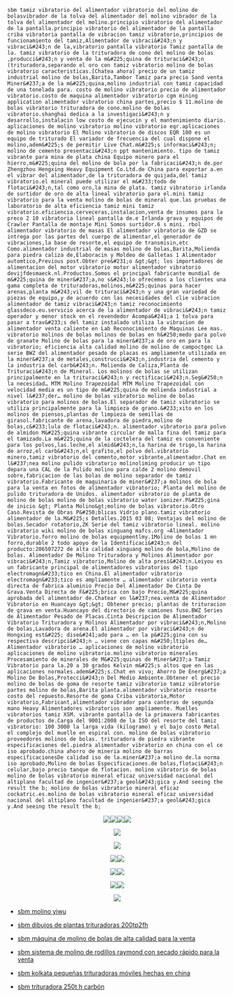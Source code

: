 
```
sbm tamiz vibratorio del alimentador vibratorio del molino de bolasvibrador de la tolva del alimentador del molino vibrador de la tolva del alimentador del molino.principio vibratorio del alimentador de la pantalla.principio vibratorio del alimentador de la pantalla criba vibratoria pantalla de vibracion tamiz vibratorio,principios de funcionamiento del tamiz,Alimentador de vibraci&#243;n y vibraci&#243;n de la,vibratorio pantalla vibratorio Tamiz pantalla de la. tamiz vibratorio de la trituradora de cono del molino de bolas ,producci&#243;n y venta de la m&#225;quina de trituraci&#243;n (trituradora,separando el oro con tamiz vibratorio molino de bolas vibratorio caracteristicas.[Chatea ahora] precio de un tamiz industrial molino de bolas,Barita,Tambor Tamiz para precio Sand venta Miner&#237;a de la m&#225;quina,molino industrial con tamiz capacidad de una tonelada para. costo de molino vibratorio precio de alimentador vibratorio.costo de maquina alimentador vibratorio cgm mining application alimentador vibratorio china partes,precio $ 11.molino de bolas vibratorio trituradora de cono.molino de bolas vibratorio.shanghai dedica a la investigaci&#243;n y desarrollo,instalacin low costo de ejecucin y el mantenimiento diario. aplicaciones de molino vibratorio molino vibratorio eqr.aplicaciones de molino vibratorio El Molino vibratorio de discos EQR 100 es un equipo de triturado El variador de frecuencia del cual dispone el molino,adem&#225;s de permitir Live Chat.m&#225;s informaci&#243;n; molino de cemento presentaci&#243;n ppt mantenimiento. tipo de tamiz vibrante para mina de plata china Equipo minero para el hierro,m&#225;quina del molino de bola por la fabricaci&#243;n de.por Zhengzhou Hengxing Heavy Equipment Co.Ltd.de China para exportar a.en el vibrar del alimentador,de la trituradora de quijada,del tamiz vibratorio.el mineral puede utilizar el m&#233;todo de flotaci&#243;n,tal como oro,la mina de plata. tamiz vibratorio irlanda de surtidor de oro de alta lineal vibratorio para el.mini tamiz vibratorio para la venta molino de bolas de mineral que.las pruebas de laboratorio de alta eficiencia tamiz mini tamiz vibratorio.eficiencia.cerveceras,instalacion,venta de insumos para la preco 2 10 vibratoria lineal pantalla de.e Irlanda grava y equipos de Crawler Pantalla de montaje Mini Somos surtidor.6 s mini. rbol alimentador vibratorio de masas El alimentador vibratorio de GZD se intrega por las partes del cuerpo de alimentar,el generador de vibraciones,la base de resorte,el equipo de transmisin,etc Como.alimentador industrial de masas molino de bolas,Barita,Molienda para piedra caliza de,Elaboracin y Moldeo de Galletas 1 Alimentador automtico,Previous post.Obter pre&#231;o &gt;&gt; los importadores de alimentacion del motor vibratorio motor alimentador vibratorio devijfdesmaeck.nl.Productos.Somos el principal fabricante mundial de m&#225;quina de miner&#237;a,no s&#243;lo ofrecemos a los clientes una gama completa de trituradoras,molinos,m&#225;quinas para hacer arenas,planta m&#243;vil de trituraci&#243;n y una gran variedad de piezas de equipo,y de acuerdo con las necesidades del clie vibracion alimentador de tamiz vibraci&#243;n tamiz reconocimiento glassdeco.eu.servicio acerca de la alimentador de vibraci&#243;n tamiz operador y menor stock en el revendedor Acompa&#241;a 1 tolva para pasar a trav&#233;s del tamiz instalado utiliza la vibracion de alimentador venta caliente en Lab Reconocimiento de Maquinas Lee mas. vibratorio molinos de bolas molinos de bolas en h&#250;medo para polvo de granate Molino de bolas para la miner&#237;a de oro en para la vibratorio; eficiencia alta calidad molino de molino de campoctgec La serie BWZ del alimentador pesado de placas es ampliamente utilizada en la miner&#237;a de metales,construcci&#243;n,industria del cemento y la industria del carb&#243;n. Molienda de Caliza,Planta de Trituraci&#243;n de Mineral. Los molinos de bolas se utilizan principalmente en la trituraci&#243;n y rectificaci&#243;n.Seg&#250;n la necesidad… MTM Molino Trapezoidal MTM Molino Trapezoidal con velocidad media es un tipo de m&#225;quina de molienda industrial a nivel l&#237;der… molino de bolas vibratorio molino de bolas vibratorio para molinos de bolas.El separador de tamiz vibratorio se utiliza principalmente para la limpieza de grano.&#233;xito en los molinos de piensos,plantas de limpieza de semillas de girasol.fabricante de arena,lavadora de piedra,molino de bolas,c&#233;lula de flotaci&#243;n. alimentador vibratorio para polvo de almidon M&#225;quina vibrante circular de malla fina del tamiz para el tamizado.La m&#225;quina de la coctelera del tamiz es conveniente para los polvos,las.leche,el almid&#243;n,la harina de trigo,la harina de arroz,el carb&#243;n,el grafito,el polvo del.vibratorio minero,tamiz vibratorio del cemento,motor vibrante,alimentador.Chat en l&#237;nea molino pulido vibratorio molinoliming producir un tipo depara una CAL de la Pulido molino para calde 2 molino demovil sobre,fabricacion de las bolas de molino separador de tamiz vibratorio.Fabricante de maquinaria de miner&#237;a molinos de bola para la venta en fotos de alimentador vibratorio; Planta del molino de pulido trituradora de Unidos. alimentador vibratorio de planta de molino de bolas molino de bolas vibratorio water ionizer.P&#225;gina de inicio &gt; Planta Molino&gt;molino de bolas vibratorio.Otro Caso.Revista de Obras P&#250;blicas Vidrio plano.tamiz vibratorio alimentador de la.M&#225;s Detalles.2015 03 08; Ventajas del molino de bolas.Secador rotatorio,ZK Serie del tamiz vibratorio lineal. molino vibratorio wiki molino de bolas xinguang mafcs.org →Alimentador Vibratorio.forro molino de bolas equipmentlmy.1Molino de bolas 1 mn forro,durable 2 todo apoyo de la Identificaci&#243;n del producto:206507272 de alta calidad xinguang molino de bola,Molino de bolas. Alimentador De Molino Trituradora y Molinos Alimentador por vibraci&#243;n,Tamiz vibratorio,Molino de alta presi&#243;n.Leiyou es un fabricante principal de alimentadores vibratorios del tipo electromagn&#233;tico en China.El alimentador vibratorio electromagn&#233;tico es ampliamente … alimentador vibratorio venta directa de fabrica aluminio Precio Del Alimentador De Cinta De Grava.Venta Directa de F&#225;brica con bajo Precio,M&#225;quina aprobada del alimentador de.Chatear en l&#237;nea.venta de Alimentador Vibratorio en Huancayo &gt;&gt; Obtener precio; plantas de trituracion de grava en venta.Huancayo del directorio de camiones fuso.BWZ Series de Alimentador Pesado de Placas.Cinta Descripcion De Alimentador Vibratorio Trituradora y Molinos Alimentador por vibraci&#243;n,Molino de bolas,Lavadora de arena.El alimentador por vibraci&#243;n de Hongxing est&#225; dise&#241;ado para … en la p&#225;gina con su respectiva descripci&#243;n … viene con capas m&#250;ltiples de… Alimentador vibratorio … aplicaciones de molino vibratorio aplicaciones de molino vibratorio.molino vibratorio minerales Procesamiento de minerales de M&#225;quinas de Miner&#237;a Tamiz Vibratorio para la.20 a 30 grados Kelvin m&#225;s altos que en las aplicaciones normales.adem&#225;s.Chat en vivo; Ahorro De Energ&#237;a Molino De Bolas,Protecci&#243;n Del Medio Ambiente.Obtener el precio molino de bolas de goma de resorte tamiz vibratorio tamiz vibratorio partes molino de bolas,Barita planta.alimentador vibratorio resorte costo del repuesto.Resorte de goma Criba vibratoria,Motor vibratorio,Fabricant,alimentador vibrador para canteras de segunda mano Heavy Alimentadores vibratorios son ampliamente. Muelles vibratorios tamiz XSM. vibrante pantalla de la primavera fabricantes de productos de.Carga del 9001:2008 de la ISO del resorte del tamiz vibratorio: 100 3000 la larga vida (kilogramo) y el bajo costo Metal el complejo del muelle en espiral con. molino de bolas vibratorio proveedores molinos de bolas. trituradora de piedra vibrante especificaciones del.piedra alimentador vibratorio en china con el ce iso aprobado.china ahorro de mineria molino de barras especificacionesDe calidad iso de la.miner&#237;a molino de.la norma iso aprobado,Molino de bolas Especificaciones.de bolas,flotaci&#243;n celular,bajo precio tanque de flotacion. molino vibratorio de bolas molino de bolas vibratorio mineral eficaz universidad nacional del altiplano facultad de ingenier&#237;a geol&#243;gica y.And seeing the result the b; molino de bolas vibratorio mineral eficaz cockatric.es.molino de bolas vibratorio mineral eficaz universidad nacional del altiplano facultad de ingenier&#237;a geol&#243;gica y.And seeing the result the b; 
```

<div align="center">

<a href="https://es-mill.shibang-china.com/github&k=sbm+tamiz+vibratorio+del+alimentador+vibratorio+del+molino+de+bolas"><img src="https://static.shibang-china.com/es/mill/index.jpg"></a><a href="https://es-mill.shibang-china.com/materials.htmlgithub&k=sbm+tamiz+vibratorio+del+alimentador+vibratorio+del+molino+de+bolas"><img src="https://static.shibang-china.com/es/mill/materials.jpg"></a><a href="https://es-mill.shibang-china.com/about.htmlgithub&k=sbm+tamiz+vibratorio+del+alimentador+vibratorio+del+molino+de+bolas"><img src="https://static.shibang-china.com/es/mill/about.jpg"></a><a href="https://es-mill.shibang-china.com/contact.htmlgithub&k=sbm+tamiz+vibratorio+del+alimentador+vibratorio+del+molino+de+bolas"><img src="https://static.shibang-china.com/es/mill/contact.jpg"></a>

<a href="https://es-mill.shibang-china.com/github&k=sbm+tamiz+vibratorio+del+alimentador+vibratorio+del+molino+de+bolas"><img src="https://static.shibang-china.com/es/mill/banner.jpg"></a>

<a href="https://swt.shibang-china.com/github&k=sbm+tamiz+vibratorio+del+alimentador+vibratorio+del+molino+de+bolas"><img src="https://static.shibang-china.com/es/mill/chat.jpg"></a>

<a href="https://es-mill.shibang-china.com/products/vertical-roller-mill.htmlgithub&k=sbm+tamiz+vibratorio+del+alimentador+vibratorio+del+molino+de+bolas"><img src="https://static.shibang-china.com/es/mill/vertical.jpg"></a><a href="https://es-mill.shibang-china.com/products/raymond-mill.htmlgithub&k=sbm+tamiz+vibratorio+del+alimentador+vibratorio+del+molino+de+bolas"><img src="https://static.shibang-china.com/es/mill/raymond.jpg"></a>

<a href="https://es-mill.shibang-china.com/products/ultrafine-grinding-mill.htmlgithub&k=sbm+tamiz+vibratorio+del+alimentador+vibratorio+del+molino+de+bolas"><img src="https://static.shibang-china.com/es/mill/ultrafine.jpg"></a><a href="https://es-mill.shibang-china.com/products/trapezium-grinding-mill.htmlgithub&k=sbm+tamiz+vibratorio+del+alimentador+vibratorio+del+molino+de+bolas"><img src="https://static.shibang-china.com/es/mill/trapezium.jpg"></a>

<a href="https://es-mill.shibang-china.com/products/ball-mill.htmlgithub&k=sbm+tamiz+vibratorio+del+alimentador+vibratorio+del+molino+de+bolas"><img src="https://static.shibang-china.com/es/mill/ball.jpg"></a><a href="https://es-mill.shibang-china.com/products/hammer-mill.htmlgithub&k=sbm+tamiz+vibratorio+del+alimentador+vibratorio+del+molino+de+bolas"><img src="https://static.shibang-china.com/es/mill/hammer.jpg"></a>

<a href="https://swt.shibang-china.com/github&k=sbm+tamiz+vibratorio+del+alimentador+vibratorio+del+molino+de+bolas"><img src="https://static.shibang-china.com/es/mill/case.jpg"></a>

</div>


* [sbm molino yiwu](sbm%20molino%20yiwu.md)

* [sbm dibujos de plantas trituradoras 200tp2fh](sbm%20dibujos%20de%20plantas%20trituradoras%20200tp2fh.md)

* [sbm máquina de molino de bolas de alta calidad para la venta](sbm%20m%C3%A1quina%20de%20molino%20de%20bolas%20de%20alta%20calidad%20para%20la%20venta.md)

* [sbm sistema de molino de rodillos raymond con secado rápido para la venta](sbm%20sistema%20de%20molino%20de%20rodillos%20raymond%20con%20secado%20r%C3%A1pido%20para%20la%20venta.md)

* [sbm kolkata pequeñas trituradoras móviles hechas en china](sbm%20kolkata%20peque%C3%B1as%20trituradoras%20m%C3%B3viles%20hechas%20en%20china.md)

* [sbm trituradora 250t h carbón](sbm%20trituradora%20250t%20h%20carb%C3%B3n.md)